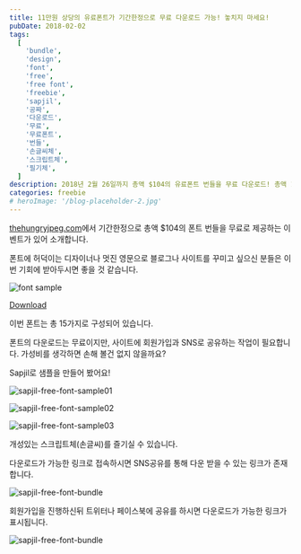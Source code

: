```yaml
---
title: 11만원 상당의 유료폰트가 기간한정으로 무료 다운로드 가능! 놓치지 마세요!
pubDate: 2018-02-02
tags:
  [
    'bundle',
    'design',
    'font',
    'free',
    'free font',
    'freebie',
    'sapjil',
    '공짜',
    '다운로드',
    '무료',
    '무료폰트',
    '번들',
    '손글씨체',
    '스크립트체',
    '필기체',
  ]
description: 2018년 2월 26일까지 총액 $104의 유료폰트 번들을 무료 다운로드! 총액 11만원 상당의 유료폰트를 무료로 다운받을 수 있는 기회를 놓치지 마시기 바랍니다. 이번 기회를 놓치지 마세요!
categories: freebie
# heroImage: '/blog-placeholder-2.jpg'
---
```


[thehungryjpeg.com](https://thehungryjpeg.com/)에서 기간한정으로 총액 $104의 폰트 번들을 무료로 제공하는 이벤트가 있어 소개합니다.

폰트에 허덕이는 디자이너나 멋진 영문으로 블로그나 사이트를 꾸미고 싶으신 분들은 이번 기회에 받아두시면 좋을 것 같습니다.

![font sample](https://farm5.staticflickr.com/4703/28241257199_dc6e70ed95_c.jpg)

[Download](https://thehungryjpeg.com/free-font-bundle/)

이번 폰트는 총 15가지로 구성되어 있습니다.

폰트의 다운로드는 무료이지만, 사이트에 회원가입과 SNS로 공유하는 작업이 필요합니다. 가성비를 생각하면 손해 볼건 없지 않을까요?

Sapjil로 샘플을 만들어 봤어요!

![sapjil-free-font-sample01](https://farm5.staticflickr.com/4618/25150262047_84415518b2_c.jpg)

![sapjil-free-font-sample02](https://farm5.staticflickr.com/4701/28241983589_fd419e36bf_c.jpg)

![sapjil-free-font-sample03](https://farm5.staticflickr.com/4606/39989393272_fc74d77f58_c.jpg)

개성있는 스크립트체(손글씨)를 즐기실 수 있습니다.

다운로드가 가능한 링크로 접속하시면 SNS공유를 통해 다운 받을 수 있는 링크가 존재합니다.

![sapjil-free-font-bundle](https://farm5.staticflickr.com/4768/39310746364_aeb800a2d1_c.jpg)

회원가입을 진행하신뒤 트위터나 페이스북에 공유를 하시면 다운로드가 가능한 링크가 표시됩니다.

![sapjil-free-font-bundle](https://farm5.staticflickr.com/4701/25149903647_2e7df06fde_c.jpg)
